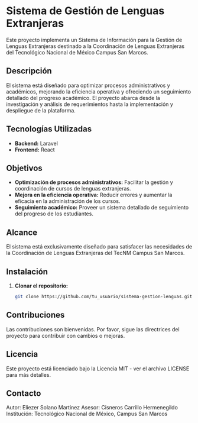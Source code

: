 # Sistema de Gestión de Lenguas Extranjeras

Este proyecto implementa un Sistema de Información para la Gestión de Lenguas Extranjeras destinado a la Coordinación de Lenguas Extranjeras del Tecnológico Nacional de México Campus San Marcos.

## Descripción

El sistema está diseñado para optimizar procesos administrativos y académicos, mejorando la eficiencia operativa y ofreciendo un seguimiento detallado del progreso académico. El proyecto abarca desde la investigación y análisis de requerimientos hasta la implementación y despliegue de la plataforma.

## Tecnologías Utilizadas

- **Backend:** Laravel
- **Frontend:** React

## Objetivos

- **Optimización de procesos administrativos:** Facilitar la gestión y coordinación de cursos de lenguas extranjeras.
- **Mejora en la eficiencia operativa:** Reducir errores y aumentar la eficacia en la administración de los cursos.
- **Seguimiento académico:** Proveer un sistema detallado de seguimiento del progreso de los estudiantes.

## Alcance

El sistema está exclusivamente diseñado para satisfacer las necesidades de la Coordinación de Lenguas Extranjeras del TecNM Campus San Marcos.

## Instalación

1. **Clonar el repositorio:**
   ```sh
   git clone https://github.com/tu_usuario/sistema-gestion-lenguas.git


## Contribuciones
Las contribuciones son bienvenidas. Por favor, sigue las directrices del proyecto para contribuir con cambios o mejoras.

## Licencia
Este proyecto está licenciado bajo la Licencia MIT - ver el archivo LICENSE para más detalles.

## Contacto
Autor: Eliezer Solano Martinez
Asesor: Cisneros Carrillo Hermenegildo
Institución: Tecnológico Nacional de México, Campus San Marcos